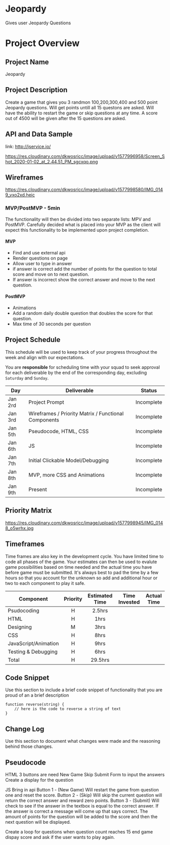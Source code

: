 # Jeopardy
Gives user Jeopardy Questions

# Project Overview

## Project Name

Jeopardy

## Project Description

Create a game that gives you 3 randmon 100,200,300,400 and 500 point Jeopardy questions. Will get points untill all 15 questons are asked. Will have the ability to restart the game or skip questions at any time. A score out of 4500 will be given after the 15 questions are asked. 

## API and Data Sample

link: http://jservice.io/

https://res.cloudinary.com/dkwosricc/image/upload/v1577996958/Screen_Shot_2020-01-02_at_2.44.51_PM_sgcxqo.png



## Wireframes

https://res.cloudinary.com/dkwosricc/image/upload/v1577998580/IMG_0149_vxo2xd.heic

### MVP/PostMVP - 5min

The functionality will then be divided into two separate lists: MPV and PostMVP.  Carefully decided what is placed into your MVP as the client will expect this functionality to be implemented upon project completion.  

#### MVP 

- Find and use external api 
- Render questions on page
- Allow user to type in answer
- if answer is correct add the number of points for the question to total score and move on to next question. 
- If answer is incorrect show the correct answer and move to the next question.

#### PostMVP 

- Animations
- Add a random daily double question that doubles the score for that question.
- Max time of 30 seconds per question


## Project Schedule

This schedule will be used to keep track of your progress throughout the week and align with our expectations.  

You are **responsible** for scheduling time with your squad to seek approval for each deliverable by the end of the corresponding day, excluding `Saturday` and `Sunday`.

|  Day | Deliverable | Status
|---|---| ---|
|Jan 2rd| Project Prompt | Incomplete
|Jan 3rd| Wireframes / Priority Matrix / Functional Components | Incomplete
|Jan 5th| Pseudocode, HTML, CSS | Incomplete
|Jan 6th| JS | Incomplete
|Jan 7th| Initial Clickable Model/Debugging  | Incomplete
|Jan 8th| MVP, more CSS and Animations| Incomplete
|Jan 9th| Present | Incomplete

## Priority Matrix

https://res.cloudinary.com/dkwosricc/image/upload/v1577998945/IMG_0148_o5wrhx.jpg

## Timeframes

Time frames are also key in the development cycle.  You have limited time to code all phases of the game.  Your estimates can then be used to evalute game possibilities based on time needed and the actual time you have before game must be submitted. It's always best to pad the time by a few hours so that you account for the unknown so add and additional hour or two to each component to play it safe.

| Component | Priority | Estimated Time | Time Invested | Actual Time |
| --- | :---: |  :---: | :---: | :---: |
| Psudocoding | H | 2.5hrs|  |  |
| HTML | H | 1hrs|  |  |
| Designing | M | 3hrs|  |  |
| CSS | H | 8hrs| |  |
| JavaScript/Animation | H | 9hrs|  |  |
| Testing & Debugging | H | 6hrs|  |  |
| Total | H | 29.5hrs|  |  |


## Code Snippet

Use this section to include a brief code snippet of functionality that you are proud of an a brief description  

```
function reverse(string) {
	// here is the code to reverse a string of text
}
```

## Change Log
 Use this section to document what changes were made and the reasoning behind those changes.  




## Pseudocode

HTML 3 buttons are need 
New Game
Skip
Submit
Form to input the answers
Create a display for the question

JS
Bring in api
Button 1 - (New Game) Will restart the game from question one and reset the score.
Button 2 - (Skip) Will skip the current question will return the correct answer and reward zero points.
Button 3 - (Submit) Will check to see if the answer in the textbox is equal to the correct answer. If the answer is correct a message will come up that says correct. The amount of points for the question will be added to the score and then the next question will be displayed.

Create a loop for questions when question count reaches 15 end game dispay score and ask if the user wants to play again.